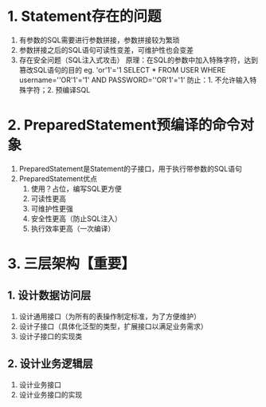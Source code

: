 # 1. Statement存在的问题
1. 有参数的SQL需要进行参数拼接，参数拼接较为繁琐
2. 参数拼接之后的SQL语句可读性变差，可维护性也会变差
3. 存在安全问题（SQL注入式攻击）
	原理：在SQL的参数中加入特殊字符，达到篡改SQL语句的目的  eg. 'or'1'='1
	SELECT * FROM USER WHERE username=''OR'1'='1' AND PASSWORD=''OR'1'='1'
	防止：1. 不允许输入特殊字符；2. 预编译SQL
# 2. PreparedStatement预编译的命令对象
1. PreparedStatement是Statement的子接口，用于执行带参数的SQL语句
2. PreparedStatement优点
	1. 使用？占位，编写SQL更方便
	2. 可读性更高
	3. 可维护性更强
	4. 安全性更高（防止SQL注入）
	5. 执行效率更高（一次编译）
# 3. 三层架构【重要】
## 1. 设计数据访问层
1. 设计通用接口（为所有的表操作制定标准，为了方便维护）
2. 设计子接口（具体化泛型的类型，扩展接口以满足业务需求）
3. 设计子接口的实现类
## 2. 设计业务逻辑层
1. 设计业务接口
2. 设计业务接口的实现